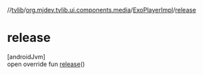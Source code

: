//[tvlib](../../../index.md)/[org.mjdev.tvlib.ui.components.media](../index.md)/[ExoPlayerImpl](index.md)/[release](release.md)

# release

[androidJvm]\
open override fun [release](release.md)()
